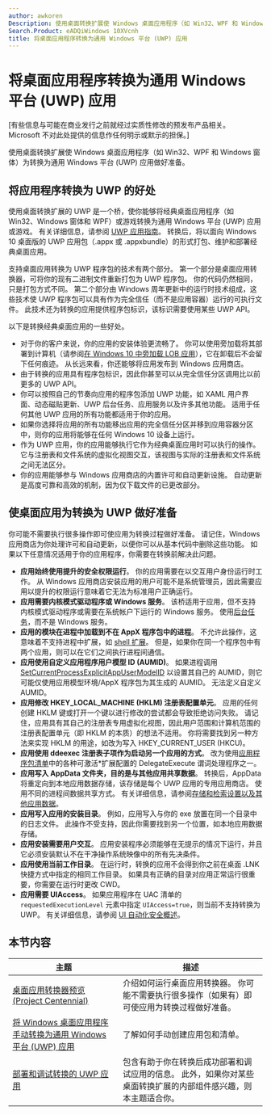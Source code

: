 ```yaml
---
author: awkoren
Description: 使用桌面转换扩展使 Windows 桌面应用程序（如 Win32、WPF 和 Windows 窗体）为转换为通用 Windows 平台 (UWP) 应用做好准备。
Search.Product: eADQiWindows 10XVcnh
title: 将桌面应用程序转换为通用 Windows 平台 (UWP) 应用
---
```


# 将桌面应用程序转换为通用 Windows 平台 (UWP) 应用

\[有些信息与可能在商业发行之前就经过实质性修改的预发布产品相关。 Microsoft 不对此处提供的信息作任何明示或默示的担保。\]

使用桌面转换扩展使 Windows 桌面应用程序（如 Win32、WPF 和 Windows 窗体）为转换为通用 Windows 平台 (UWP) 应用做好准备。

## 将应用程序转换为 UWP 的好处

使用桌面转换扩展的 UWP 是一个桥，使你能够将经典桌面应用程序（如 Win32、Windows 窗体和 WPF）或游戏转换为通用 Windows 平台 (UWP) 应用或游戏。 有关详细信息，请参阅 [UWP 应用指南](https://msdn.microsoft.com/library/windows/apps/dn894631.aspx)。 转换后，将以面向 Windows 10 桌面版的 UWP 应用包（.appx 或 .appxbundle）的形式打包、维护和部署经典桌面应用。

支持桌面应用转换为 UWP 程序包的技术有两个部分。 第一个部分是桌面应用转换器，可将你的现有二进制文件重新打包为 UWP 程序包。 你的代码仍然相同，只是打包方式不同。 第二个部分由 Windows 周年更新中的运行时技术组成，这些技术使 UWP 程序包可以具有作为完全信任（而不是应用容器）运行的可执行文件。 此技术还为转换的应用提供程序包标识，该标识需要使用某些 UWP API。

以下是转换经典桌面应用的一些好处。
* 对于你的客户来说，你的应用的安装体验更流畅了。 你可以使用旁加载将其部署到计算机（请参阅[在 Windows 10 中旁加载 LOB 应用](https://technet.microsoft.com/library/mt269549.aspx)），它在卸载后不会留下任何痕迹。 从长远来看，你还能够将应用发布到 Windows 应用商店。
* 由于转换的应用具有程序包标识，因此你甚至可以从完全信任分区调用比以前更多的 UWP API。
* 你可以按照自己的节奏向应用的程序包添加 UWP 功能，如 XAML 用户界面、动态磁贴更新、UWP 后台任务、应用服务以及许多其他功能。 适用于任何其他 UWP 应用的所有功能都适用于你的应用。
* 如果你选择将应用的所有功能移出应用的完全信任分区并移到应用容器分区中，则你的应用将能够在任何 Windows 10 设备上运行。
* 作为 UWP 应用，你的应用能够执行它作为经典桌面应用时可以执行的操作。 它与注册表和文件系统的虚拟化视图交互，该视图与实际的注册表和文件系统之间无法区分。
* 你的应用能够参与 Windows 应用商店的内置许可和自动更新设施。 自动更新是高度可靠和高效的机制，因为仅下载文件的已更改部分。

## 使桌面应用为转换为 UWP 做好准备
你可能不需要执行很多操作即可使应用为转换过程做好准备。 请记住，Windows 应用商店为你处理许可和自动更新，以便你可以从基本代码中删除这些功能。 如果以下任意情况适用于你的应用程序，你需要在转换前解决此问题。

+ __应用始终使用提升的安全权限运行__。 你的应用需要在以交互用户身份运行时工作。 从 Windows 应用商店安装应用的用户可能不是系统管理员，因此需要应用以提升的权限运行意味着它无法为标准用户正确运行。
+ __应用需要内核模式驱动程序或 Windows 服务__。 该桥适用于应用，但不支持内核模式驱动程序或需要在系统帐户下运行的 Windows 服务。 使用[后台任务](https://msdn.microsoft.com/windows/uwp/launch-resume/create-and-register-a-background-task)，而不是 Windows 服务。
+ __应用的模块在进程中加载到不在 AppX 程序包中的进程__。 不允许此操作，这意味着不支持进程中扩展，如 [shell 扩展](https://msdn.microsoft.com/library/windows/desktop/dd758089.aspx)。 但是，如果你在同一个程序包中有两个应用，则可以在它们之间执行进程间通信。
+ __应用使用自定义应用程序用户模型 ID (AUMID)__。 如果进程调用 [SetCurrentProcessExplicitAppUserModelID](https://msdn.microsoft.com/library/windows/desktop/dd378422.aspx) 以设置其自己的 AUMID，则它可能仅使用应用模型环境/AppX 程序包为其生成的 AUMID。 无法定义自定义 AUMID。
+ __应用修改 HKEY_LOCAL_MACHINE (HKLM) 注册表配置单元__。 应用的任何创建 HKLM 键或打开一个键以进行修改的尝试都会导致拒绝访问失败。 请记住，应用具有其自己的注册表专用虚拟化视图，因此用户范围和计算机范围的注册表配置单元（即 HKLM 的本质）的想法不适用。 你将需要找到另一种方法来实现 HKLM 的用途，如改为写入 HKEY_CURRENT_USER (HKCU)。
+ __应用使用 ddeexec 注册表子项作为启动另一个应用的方式__。 改为使用[应用程序包清单](https://msdn.microsoft.com/library/windows/apps/br211474.aspx)中的各种可激活*扩展配置的 DelegateExecute 谓词处理程序之一。
+ __应用写入 AppData 文件夹，目的是与其他应用共享数据__。 转换后，AppData 将重定向到本地应用数据存储，该存储是每个 UWP 应用的专用应用商店。 使用不同的进程间数据共享方式。 有关详细信息，请参阅[存储和检索设置以及其他应用数据](https://msdn.microsoft.com/windows/uwp/app-settings/store-and-retrieve-app-data)。
+ __应用写入应用的安装目录__。 例如，应用写入与你的 exe 放置在同一个目录中的日志文件。 此操作不受支持，因此你需要找到另一个位置，如本地应用数据存储。
+ __应用安装需要用户交互__。 应用安装程序必须能够在无提示的情况下运行，并且它必须安装默认不在干净操作系统映像中的所有先决条件。
+ __应用使用当前工作目录__。 在运行时，转换的应用不会得到你之前在桌面 .LNK 快捷方式中指定的相同工作目录。 如果具有正确的目录对应用正常运行很重要，你需要在运行时更改 CWD。
+ __应用需要 UIAccess__。 如果应用程序在 UAC 清单的 `requestedExecutionLevel` 元素中指定 `UIAccess=true`，则当前不支持转换为 UWP。 有关详细信息，请参阅 [UI 自动化安全概述](https://msdn.microsoft.com/library/ms742884.aspx)。

## 本节内容

| 主题 | 描述 |
|-------|-------------|
| [桌面应用转换器预览 (Project Centennial)](desktop-to-uwp-run-desktop-app-converter.md) | 介绍如何运行桌面应用转换器。 你可能不需要执行很多操作（如果有）即可使应用为转换过程做好准备。 |
| [将 Windows 桌面应用程序手动转换为通用 Windows 平台 (UWP) 应用](desktop-to-uwp-manual-conversion.md) | 了解如何手动创建应用包和清单。 |
| [部署和调试转换的 UWP 应用](desktop-to-uwp-deploy-and-debug.md) | 包含有助于你在转换后成功部署和调试应用的信息。 此外，如果你对某些桌面转换扩展的内部组件感兴趣，则本主题适合你。 |


<!--HONumber=May16_HO2-->


